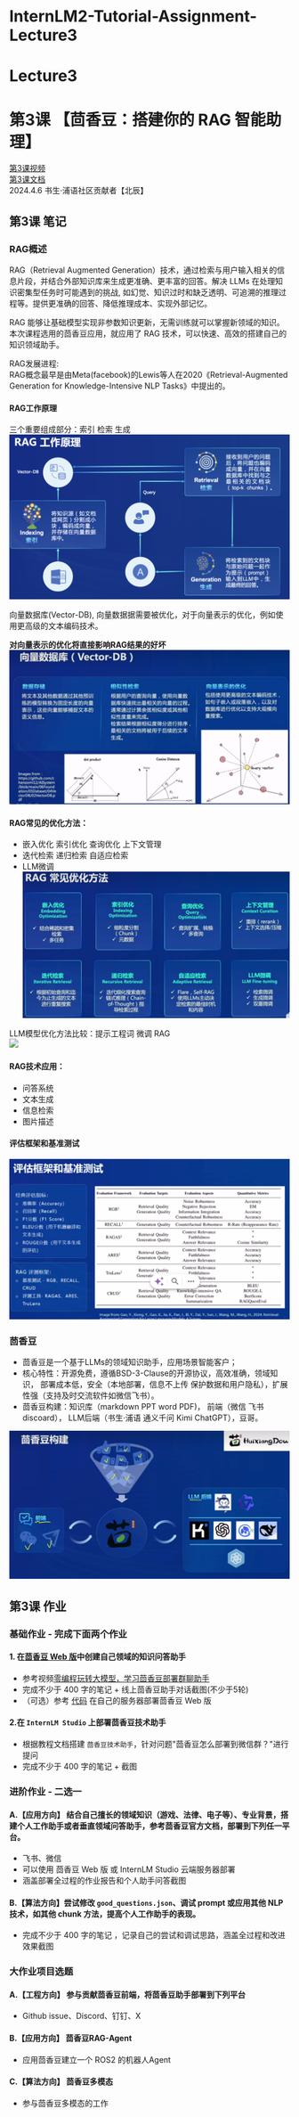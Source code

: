 # InternLM2-Tutorial-Assignment-Lecture3   

# Lecture3    
# 第3课 【茴香豆：搭建你的 RAG 智能助理】   
[第3课视频](https://www.bilibili.com/video/BV1QA4m1F7t4/)   
[第3课文档](https://github.com/InternLM/Tutorial/blob/camp2/huixiangdou/readme.md)  
2024.4.6  书生·浦语社区贡献者【北辰】   

## 第3课 笔记   

### RAG概述   
RAG（Retrieval Augmented Generation）技术，通过检索与用户输入相关的信息片段，并结合外部知识库来生成更准确、更丰富的回答。解决 LLMs 在处理知识密集型任务时可能遇到的挑战, 如幻觉、知识过时和缺乏透明、可追溯的推理过程等。提供更准确的回答、降低推理成本、实现外部记忆。    

RAG 能够让基础模型实现非参数知识更新，无需训练就可以掌握新领域的知识。本次课程选用的茴香豆应用，就应用了 RAG 技术，可以快速、高效的搭建自己的知识领域助手。       

RAG发展进程:    
RAG概念最早是由Meta(facebook)的Lewis等人在2020《Retrieval-Augmented Generation for Knowledge-Intensive NLP Tasks》中提出的。    

#### RAG工作原理
三个重要组成部分：索引 检索 生成  
![](./RAG1.png)     

向量数据库(Vector-DB), 向量数据据需要被优化，对于向量表示的优化，例如使用更高级的文本编码技术。    

**对向量表示的优化将直接影响RAG结果的好坏**
![](./RAG3.png)     

#### RAG常见的优化方法：    
- 嵌入优化 索引优化 查询优化 上下文管理
- 迭代检索 递归检索 自适应检索
- LLM微调
  ![](./RAG4.png)

LLM模型优化方法比较：提示工程词 微调  RAG    
  ![](./RAG5.png)

#### **RAG技术应用**：    
- 问答系统
- 文本生成    
- 信息检索    
- 图片描述   

#### 评估框架和基准测试    
   ![](./RAG6.png)
     
### 茴香豆    
- 茴香豆是一个基于LLMs的领域知识助手，应用场景智能客户；    
- 核心特性：开源免费，遵循BSD-3-Clause的开源协议，高效准确，领域知识， 部署成本低，安全（本地部署，信息不上传 保护数据和用户隐私），扩展性强（支持及时交流软件如微信飞书）。    
- 茴香豆构建：知识库（markdown PPT word PDF)， 前端（微信 飞书 discoard）， LLM后端（书生·浦语 通义千问 Kimi ChatGPT），豆哥。
  
![](./huixiangdou1.png)    














## 第3课 作业  
### 基础作业 - 完成下面两个作业

#### 1. 在[茴香豆 Web 版](https://openxlab.org.cn/apps/detail/tpoisonooo/huixiangdou-web)中创建自己领域的知识问答助手

- 参考视频[零编程玩转大模型，学习茴香豆部署群聊助手](https://www.bilibili.com/video/BV1S2421N7mn)
- 完成不少于 400 字的笔记 + 线上茴香豆助手对话截图(不少于5轮)
- （可选）参考 [代码](https://github.com/InternLM/HuixiangDou/tree/main/web) 在自己的服务器部署茴香豆 Web 版

#### 2.在 `InternLM Studio` 上部署茴香豆技术助手

- 根据教程文档搭建 `茴香豆技术助手`，针对问题"茴香豆怎么部署到微信群？"进行提问
- 完成不少于 400 字的笔记 + 截图


### 进阶作业 - 二选一 

#### A.【应用方向】 结合自己擅长的领域知识（游戏、法律、电子等）、专业背景，搭建个人工作助手或者垂直领域问答助手，参考茴香豆官方文档，部署到下列任一平台。
  - 飞书、微信
  - 可以使用 茴香豆 Web 版 或 InternLM Studio 云端服务器部署
  - 涵盖部署全过程的作业报告和个人助手问答截图

#### B.【算法方向】尝试修改 `good_questions.json`、调试 prompt 或应用其他 NLP 技术，如其他 chunk 方法，提高个人工作助手的表现。
  - 完成不少于 400 字的笔记 ，记录自己的尝试和调试思路，涵盖全过程和改进效果截图

### 大作业项目选题

#### A.【工程方向】 参与贡献茴香豆前端，将茴香豆助手部署到下列平台
  - Github issue、Discord、钉钉、X
#### B.【应用方向】 茴香豆RAG-Agent
  - 应用茴香豆建立一个 ROS2 的机器人Agent
#### C.【算法方向】 茴香豆多模态
  - 参与茴香豆多模态的工作
 



